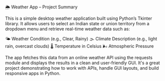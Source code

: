🌦 Weather App – Project Summary

This is a simple desktop weather application built using Python’s Tkinter library. It allows users to select an Indian state or union territory from a dropdown menu and retrieve real-time weather data such as:

🌤 Weather Condition (e.g., Clear, Rainy)
🌫 Climate Description (e.g., light rain, overcast clouds)
🌡 Temperature in Celsius
🌬 Atmospheric Pressure

The app fetches this data from an online weather API using the requests module and displays the results in a clean and user-friendly GUI. It's a great project demonstrating how to work with APIs, handle GUI layouts, and build responsive apps in Python.
